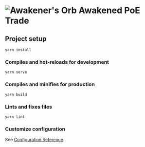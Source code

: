# ![Awakener's Orb](https://web.poecdn.com/image/Art/2DItems/Currency/TransferOrb.png) Awakened PoE Trade

## Project setup
```
yarn install
```

### Compiles and hot-reloads for development
```
yarn serve
```

### Compiles and minifies for production
```
yarn build
```

### Lints and fixes files
```
yarn lint
```

### Customize configuration
See [Configuration Reference](https://cli.vuejs.org/config/).

